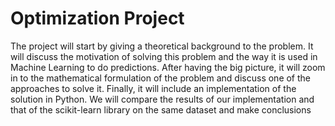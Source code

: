 # Optimization Project
The project will start by giving a theoretical background to the problem. It will discuss the motivation of solving this problem and the way it is used in Machine Learning to do predictions. After
having the big picture, it will zoom in to the mathematical formulation of the problem and discuss one of the approaches to solve it. Finally, it will include an implementation of the solution in
Python. We will compare the results of our implementation and that of the scikit-learn library on
the same dataset and make conclusions
